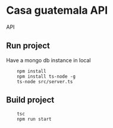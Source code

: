 # Casa guatemala API

API

## Run project
Have a mongo db instance in local

```
    npm install
    npm install ts-node -g
    ts-node src/server.ts
```

## Build project
```
    tsc
    npm run start
```